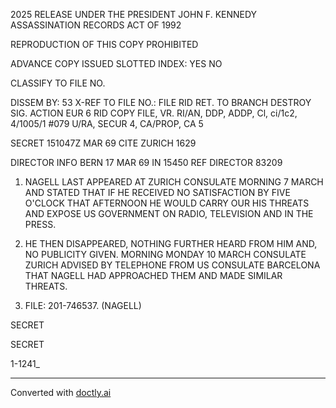 2025 RELEASE UNDER THE PRESIDENT JOHN F. KENNEDY ASSASSINATION RECORDS ACT OF 1992

REPRODUCTION OF THIS COPY PROHIBITED

ADVANCE COPY
ISSUED
SLOTTED
INDEX: YES NO

CLASSIFY TO FILE NO.

DISSEM BY: 53
X-REF TO FILE NO.:
FILE RID RET. TO
BRANCH
DESTROY SIG.
ACTION EUR 6
RID COPY
FILE, VR. RI/AN, DDP, ADDP, Cl, ci/1c2, 4/1005/1
#079
U/RA, SECUR 4, CA/PROP, CA 5

SECRET 151047Z MAR 69 CITE ZURICH 1629

DIRECTOR INFO BERN
17 MAR 69 IN 15450
REF DIRECTOR 83209

1. NAGELL LAST APPEARED AT ZURICH CONSULATE MORNING 7 MARCH AND STATED THAT IF HE RECEIVED NO SATISFACTION BY FIVE O'CLOCK THAT AFTERNOON HE WOULD CARRY OUR HIS THREATS AND EXPOSE US GOVERNMENT ON RADIO, TELEVISION AND IN THE PRESS.

2. HE THEN DISAPPEARED, NOTHING FURTHER HEARD FROM HIM AND, NO PUBLICITY GIVEN. MORNING MONDAY 10 MARCH CONSULATE ZURICH ADVISED BY TELEPHONE FROM US CONSULATE BARCELONA THAT NAGELL HAD APPROACHED THEM AND MADE SIMILAR THREATS.

3. FILE: 201-746537. (NAGELL)

SECRET

SECRET

1-1241_


---
Converted with [doctly.ai](https://doctly.ai)